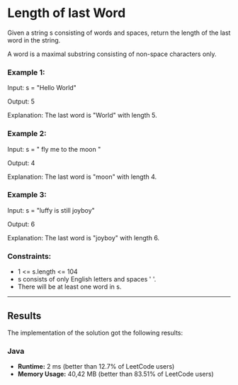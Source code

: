 # Length of last Word

Given a string s consisting of words and spaces, return the length of the last word in the string.

A word is a maximal substring consisting of non-space characters only.

### Example 1:

Input: s = "Hello World"

Output: 5

Explanation: The last word is "World" with length 5.

### Example 2:

Input: s = "   fly me   to   the moon  "

Output: 4

Explanation: The last word is "moon" with length 4.

### Example 3:

Input: s = "luffy is still joyboy"

Output: 6

Explanation: The last word is "joyboy" with length 6.

### Constraints:

- 1 <= s.length <= 104
- s consists of only English letters and spaces ' '.
- There will be at least one word in s.
***

## Results

The implementation of the solution got the following results:

### Java

- **Runtime:** 2 ms (better than 12.7% of LeetCode users)
- **Memory Usage:** 40,42 MB (better than 83.51% of LeetCode users)